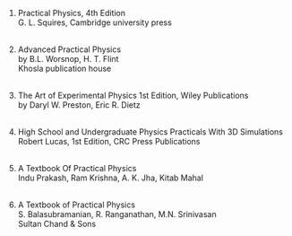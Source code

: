 

1. Practical Physics, 4th Edition <br>
   G. L. Squires, Cambridge university press <br><br>

2. Advanced Practical Physics <br>
   by B.L. Worsnop, H. T. Flint <br>
   Khosla publication house <br><br>

3. The Art of Experimental Physics 1st Edition, Wiley Publications <br>
   by Daryl W. Preston, Eric R. Dietz <br><br>

4. High School and Undergraduate Physics Practicals With 3D Simulations <br>
   Robert Lucas, 1st Edition, CRC Press Publications <br><br>

5. A Textbook Of Practical Physics <br>
   Indu Prakash, Ram Krishna, A. K. Jha, Kitab Mahal <br><br>

6. A Textbook of Practical Physics <br>
   S. Balasubramanian, R. Ranganathan, M.N. Srinivasan <br>
   Sultan Chand & Sons
